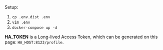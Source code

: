 Setup:
1. `cp .env.dist .env`
2. `vim .env`
3. `docker-compose up -d`

**HA_TOKEN** is a Long-lived Access Token, which can be generated on this page: `HA_HOST:8123/profile`.
